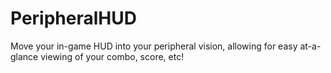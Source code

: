 # PeripheralHUD
Move your in-game HUD into your peripheral vision, allowing for easy at-a-glance viewing of your combo, score, etc!

